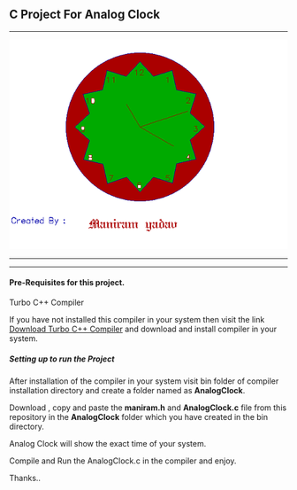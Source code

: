##  C Project For Analog Clock


___

![Analog Clock](https://github.com/maniram-yadav/C_Project-Analog-Clock/blob/master/analog.png)

___
___


#### Pre-Requisites for this project.

 Turbo C++ Compiler
 
 If you have not installed this compiler in your system then visit the link  [Download Turbo C++ Compiler](https://goo.gl/mV25lL) 
 and download and  install compiler in your system.
 
##### Setting up to run the Project

After installation of the compiler in your system visit bin folder of compiler installation directory and create
a folder named as **AnalogClock**.

Download , copy and paste the **maniram.h** and **AnalogClock.c** file from this repository
in the **AnalogClock** folder which you have created in the bin directory.

Analog Clock will show the exact time of your system.

Compile and Run the  AnalogClock.c in the compiler and enjoy.

Thanks..
